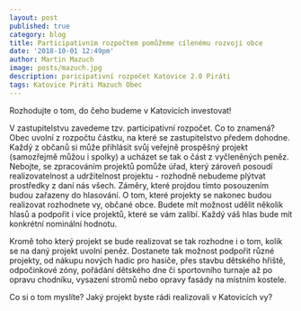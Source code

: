 ```yaml
---
layout: post
published: true
category: blog
title: Participativním rozpočtem pomůžeme cílenému rozvoji obce
date: '2018-10-01 12:49pm'
author: Martin Mazuch
image: posts/mazuch.jpg
description: paricipativní rozpočet Katovice 2.0 Piráti
tags: Katovice Piráti Mazuch Obec
---
```


Rozhodujte o tom, do čeho budeme v Katovicích investovat!

V zastupitelstvu zavedeme tzv. participativní rozpočet. Co to znamená?
Obec uvolní z rozpočtu částku, na které se zastupitelstvo předem dohodne. Každý z občanů si může přihlásit svůj veřejně prospěšný projekt (samozřejmě můžou i spolky) a ucházet se tak o část z vyčleněných peněz. 
Nebojte, se zpracováním projektů pomůže úřad, který zároveň posoudí realizovatelnost a udržitelnost projektu - rozhodně nebudeme plýtvat prostředky z daní nás všech. Záměry, které projdou tímto posouzením budou zařazeny do hlasování. O tom, které projekty se nakonec budou realizovat rozhodnete vy, občané obce. Budete mít možnost udělit několik hlasů a podpořit i více projektů, které se vám zalíbí. Každý váš hlas bude mít konkrétní nominální hodnotu.

Kromě toho který projekt se bude realizovat se tak rozhodne i o tom, kolik se na daný projekt uvolní peněz. Dostanete tak možnost podpořit různé projekty, od nákupu nových hadic pro hasiče, přes stavbu dětského hřiště, odpočinkové zóny, pořádání dětského dne či sportovního turnaje až po opravu chodníku, vysazení stromů nebo opravy fasády na místním kostele.

Co si o tom myslíte? Jaký projekt byste rádi realizovali v Katovicích vy? 
